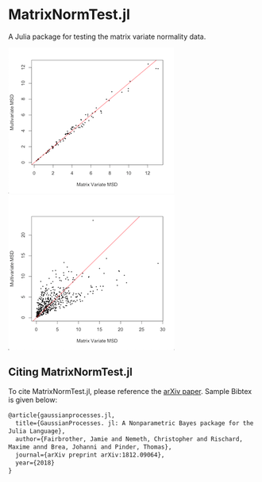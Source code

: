 # MatrixNormTest.jl

A Julia package for testing the matrix variate normality data. 


![](/docs/src/src/norm.png)
![](/docs/src/src/nnorm.png)

## Citing MatrixNormTest.jl

To cite MatrixNormTest.jl, please reference the [arXiv paper](https://arxiv.org/abs/1812.09064). Sample Bibtex is given below:

```
@article{gaussianprocesses.jl,
  title={GaussianProcesses. jl: A Nonparametric Bayes package for the Julia Language},
  author={Fairbrother, Jamie and Nemeth, Christopher and Rischard, Maxime annd Brea, Johanni and Pinder, Thomas},
  journal={arXiv preprint arXiv:1812.09064},
  year={2018}
}
```
